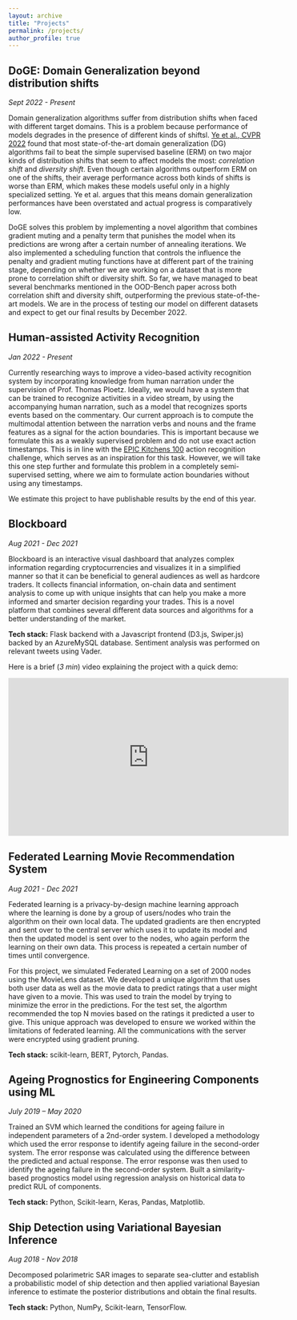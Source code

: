 ```yaml
---
layout: archive
title: "Projects"
permalink: /projects/
author_profile: true
---
```


## DoGE: Domain Generalization beyond distribution shifts
*Sept 2022 - Present*

Domain generalization algorithms suffer from distribution shifts when faced with different target domains. This is a problem because performance of models degrades in the presence of different kinds of shiftsl. [Ye et al., CVPR 2022](https://arxiv.org/pdf/2106.03721.pdf) found that most state-of-the-art domain generalization (DG) algorithms fail to beat the simple supervised baseline (ERM) on two major kinds of distribution shifts that seem to affect models the most: *correlation shift* and *diversity shift*. Even though certain algorithms outperform ERM on one of the shifts, their average performance across both kinds of shifts is worse than ERM, which makes these models useful only in a highly specialized setting. Ye et al. argues that this means domain generalization performances have been  overstated and actual progress is comparatively low. 

DoGE solves this problem by implementing a novel algorithm that combines gradient muting and a penalty term that punishes the model when its predictions are wrong after a certain number of annealing iterations. We also implemented a scheduling function that controls the influence the penalty and gradient muting functions have at different part of the training stage, depending on whether we are working on a dataset that is more prone to correlation shift or diversity shift. So far, we have managed to beat several benchmarks mentioned in the OOD-Bench paper across both correlation shift and diversity shift, outperforming the previous state-of-the-art models. We are in the process of testing our model on different datasets and expect to get our final results by December 2022.

## Human-assisted Activity Recognition
*Jan 2022 - Present* 

Currently researching ways to improve a video-based activity recognition system by incorporating knowledge from human narration under the supervision of Prof. Thomas Ploetz. Ideally, we would have a system that can be trained to recognize activities in a video stream, by using the accompanying human narration, such as a model that recognizes sports events based on the commentary. Our current approach is to compute the multimodal attention between the narration verbs and nouns and the frame features as a signal for the action boundaries. This is important because we formulate this as a weakly supervised problem and do not use exact action timestamps. This is in line with the [EPIC Kitchens 100](https://epic-kitchens.github.io/2022#challenge-action-recognition) action recognition challenge, which serves as an inspiration for this task. However, we will take this one step further and formulate this problem in a completely semi-supervised setting, where we aim to formulate action boundaries without using any timestamps.

We estimate this project to have publishable results by the end of this year.

## Blockboard
_Aug 2021 - Dec 2021_

Blockboard is an interactive visual dashboard that analyzes complex information regarding cryptocurrencies and visualizes it in a simplified manner so that it can be beneficial to general audiences as well as hardcore traders. It collects financial information, on-chain data and sentiment analysis to come up with unique insights that can help you make a more informed and smarter decision regarding your trades. This is a novel platform that combines several different data sources and algorithms for a better understanding of the market.

**Tech stack:** Flask backend with a Javascript frontend (D3.js, Swiper.js) backed by an AzureMySQL database. Sentiment analysis was performed on relevant tweets using Vader.

Here is a brief (_3 min_) video explaining the project with a quick demo:
<p>
    <iframe width="560" height="315" src="https://www.youtube.com/embed/FlJ3E5Omfdg" title="YouTube video player" frameborder="0" allow="accelerometer; autoplay; clipboard-write; encrypted-media; gyroscope; picture-in-picture" allowfullscreen></iframe>
</p>

## Federated Learning Movie Recommendation System
_Aug 2021 - Dec 2021_

Federated learning is a privacy-by-design machine learning approach where the learning is done by a group of users/nodes who train the algorithm on their own local data. The updated gradients are then encrypted and sent over to the central server which uses it to update its model and then the updated model is sent over to the nodes, who again perform the learning on their own data. This process is repeated a certain number of times until convergence. 

For this project, we simulated Federated Learning on a set of 2000 nodes using the MovieLens dataset. We developed a unique algorithm that uses both user data as well as the movie data to predict ratings that a user might have given to a movie. This was used to train the model by trying to minimize the error in the predictions. For the test set, the algorthm recommended the top N movies based on the ratings it predicted a user to give. This unique approach was developed to ensure we worked within the limitations of federated learning. All the communications with the server were encrypted using gradient pruning.

**Tech stack:** scikit-learn, BERT, Pytorch, Pandas.

## Ageing Prognostics for Engineering Components using ML
_July 2019 – May 2020_

Trained an SVM which learned the conditions for ageing failure in independent parameters of a 2nd-order system. I developed a methodology which used the error response to identify ageing failure in the second-order system. The error response was calculated using the difference between the predicted and actual response. The error response was then used to identify the ageing failure in the second-order system. Built a similarity-based prognostics model using regression analysis on historical data to predict RUL of components.

**Tech stack:** Python, Scikit-learn, Keras, Pandas, Matplotlib.

## Ship Detection using Variational Bayesian Inference
_Aug 2018 - Nov 2018_

Decomposed polarimetric SAR images to separate sea-clutter and establish a probabilistic model of ship detection and then applied variational Bayesian inference to estimate the posterior distributions and obtain the final results.

**Tech stack:** Python, NumPy, Scikit-learn, TensorFlow.
